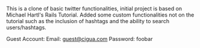 This is a clone of basic twitter functionalities, initial project is based on Michael Hartl's Rails Tutorial. Added some custom functionalities not on the tutorial such as the inclusion of hashtags and the ability to search users/hashtags.

Guest Account:
Email: guest@cigua.com
Password: foobar
